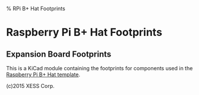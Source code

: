 % RPi B+ Hat Footprints

Raspberry Pi B+ Hat Footprints
==============================

Expansion Board Footprints
------------------------------

This is a KiCad module containing the footprints for components
used in the [Raspberry Pi B+ Hat template](https://github.com/xesscorp/RPi_Hat_Template).

(c)2015 XESS Corp.
